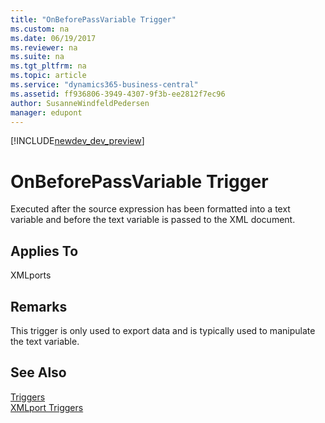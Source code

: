 ```yaml
---
title: "OnBeforePassVariable Trigger"
ms.custom: na
ms.date: 06/19/2017
ms.reviewer: na
ms.suite: na
ms.tgt_pltfrm: na
ms.topic: article
ms.service: "dynamics365-business-central"
ms.assetid: ff936806-3949-4307-9f3b-ee2812f7ec96
author: SusanneWindfeldPedersen
manager: edupont
---
```


[!INCLUDE[newdev_dev_preview](../includes/newdev_dev_preview.md)]

# OnBeforePassVariable Trigger
Executed after the source expression has been formatted into a text variable and before the text variable is passed to the XML document.  
  
## Applies To  
 XMLports  
  
## Remarks  
 This trigger is only used to export data and is typically used to manipulate the text variable.  
  
## See Also  
 [Triggers](devenv-triggers.md)  
 [XMLport Triggers](devenv-xmlport-triggers.md)   